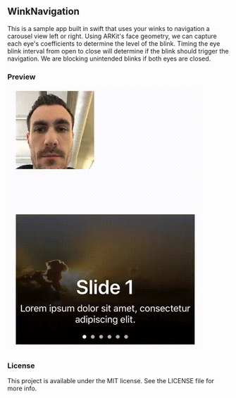 ## WinkNavigation

This is a sample app built in swift that uses your winks to navigation a carousel view left or right.  Using ARKit's face geometry, we can capture each eye's coefficients to determine the level of the blink.  Timing the eye blink interval from open to close will determine if the blink should trigger the navigation.  We are blocking unintended blinks if both eyes are closed.

### Preview

![Preview](Preview/preview.gif)


### License

This project is available under the MIT license. See the LICENSE file for more info.
